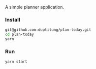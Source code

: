 A simple planner application.

### Install
```bash
git@github.com:duptitung/plan-today.git
cd plan-today
yarn
```

### Run
```bash
yarn start
```